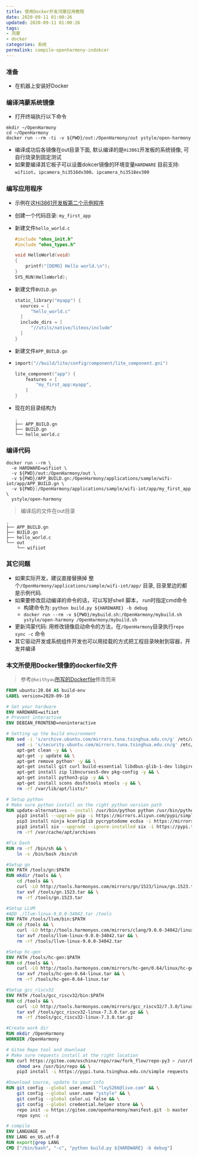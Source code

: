 ```yaml
---
title: 使用Docker开发鸿蒙应用教程
date: 2020-09-11 01:00:26
updated: 2020-09-11 01:00:26
tags:
- 鸿蒙
- docker
categories: 系统
permalink: compile-openharmony-indokcer
---
```


### 准备

- 在机器上安装好Docker

### 编译鸿蒙系统镜像

- 打开终端执行以下命令

```shell
mkdir ~/OpenHarmony
cd ~/OpenHarmony
docker run --rm -ti -v ${PWD}/out:/OpenHarmony/out ystyle/open-harmony
```

- 编译成功后各镜像在out目录下面, 默认编译的是`Hi3861`开发板的系统镜像, 可自行烧录到固定测试
- 如果要编译其它板子可以设置dokcer镜像的环境变量`HARDWARE` 目前支持: `wifiiot`、`ipcamera_hi3516dv300`、`ipcamera_hi3518ev300`

### 编写应用程序

- 示例在这[Hi3861开发板第二个示例程序](https://openharmony.gitee.com/openharmony/docs/blob/master/quick-start/Hi3861%E5%BC%80%E5%8F%91%E6%9D%BF%E7%AC%AC%E4%BA%8C%E4%B8%AA%E7%A4%BA%E4%BE%8B%E7%A8%8B%E5%BA%8F.md)
- 创建一个代码目录: `my_first_app`
- 新建文件`hello_world.c`

  ```c
  #include "ohos_init.h"
  #include "ohos_types.h"

  void HelloWorld(void)
  {
      printf("[DEMO] Hello world.\n");
  }
  SYS_RUN(HelloWorld);
  ```
- 新建文件`BUILD.gn`

  ```c
  static_library("myapp") {
    sources = [
        "hello_world.c"
    ]
    include_dirs = [
        "//utils/native/liteos/include"
    ]
  }
  ```
- 新建文件`APP_BUILD.gn`
- ```c
  import("//build/lite/config/component/lite_component.gni")

  lite_component("app") {
      features = [
          "my_first_app:myapp",
      ]
  }
  ```
- 现在的目录结构为

  ```shell
  .
  ├── APP_BUILD.gn
  ├── BUILD.gn
  └── hello_world.c
  ```

### 编译代码

```shell
docker run --rm \
  -e HARDWARE=wifiiot \
  -v ${PWD}/out:/OpenHarmony/out \
  -v ${PWD}/APP_BUILD.gn:/OpenHarmony/applications/sample/wifi-iot/app/APP_BUILD.gn \
  -v ${PWD}:/OpenHarmony/applications/sample/wifi-iot/app/my_first_app \
  ystyle/open-harmony
```

> 编译后的文件在out目录
```
.
├── APP_BUILD.gn
├── BUILD.gn
├── hello_world.c
└── out
    └── wifiiot
```


### 其它问题
- 如果实际开发，建议直接替换掉 整个`/OpenHarmony/applications/sample/wifi-iot/app/` 目录, 目录里边的都是示例代码.
- 如果要修改启动编译的命令的话，可以写好shell 脚本， run时指定cmd命令
  - 构建命令为: `python build.py ${HARDWARE} -b debug`
  - `docker run --rm -v ${PWD}/mybuild.sh:/OpenHarmony/mybuild.sh ystyle/open-harmony /OpenHarmony/mybuild.sh`
- 更新鸿蒙代码: 用修改镜像启动命令的方法，在`/OpenHarmony`目录执行`repo sync -c` 命令
- 其它驱动开发或系统组件开发也可以用挂载的方式把工程目录映射到容器，开发并编译

### 本文所使用Docker镜像的dockerfile文件
>参考`@keithyau`[所写的Dockerfile](https://openharmony.gitee.com/keithyau/build_lite/blob/master/Dockerfile20.04)修改而来
```dockerfile
FROM ubuntu:20.04 AS build-env
LABEL version=2020-09-10

# Set your hardware
ENV HARDWARE=wifiiot
# Prevent interactive
ENV DEBIAN_FRONTEND=noninteractive

# Setting up the build environment
RUN sed -i 's/archive.ubuntu.com/mirrors.tuna.tsinghua.edu.cn/g' /etc/apt/sources.list && \
    sed -i 's/security.ubuntu.com/mirrors.tuna.tsinghua.edu.cn/g' /etc/apt/sources.list && \
    apt-get clean -y && \
    apt-get -y update && \
    apt-get remove python* -y && \
    apt-get install git curl build-essential libdbus-glib-1-dev libgirepository1.0-dev -y && \
    apt-get install zip libncurses5-dev pkg-config -y && \
    apt-get install python3-pip -y && \
    apt-get install scons dosfstools mtools -y && \
    rm -rf /var/lib/apt/lists/*

# Setup python
# Make sure python install on the right python version path
RUN update-alternatives --install /usr/bin/python python /usr/bin/python3.8 1 && \
    pip3 install --upgrade pip -i https://mirrors.aliyun.com/pypi/simple && \
    pip3 install ninja kconfiglib pycryptodome ecdsa -i https://mirrors.aliyun.com/pypi/simple && \
    pip3 install six --upgrade --ignore-installed six -i https://pypi.tuna.tsinghua.edu.cn/simple && \
    rm -rf /var/cache/apt/archives

#Fix Dash
RUN rm -rf /bin/sh && \
    ln -s /bin/bash /bin/sh

#Setup gn
ENV PATH /tools/gn:$PATH
RUN mkdir /tools && \
    cd /tools && \
    curl -LO http://tools.harmonyos.com/mirrors/gn/1523/linux/gn.1523.tar && \
    tar xvf /tools/gn.1523.tar && \
    rm -rf /tools/gn.1523.tar

#Setup LLVM
#ADD ./llvm-linux-9.0.0-34042.tar /tools
ENV PATH /tools/llvm/bin:$PATH
RUN cd /tools && \
    curl -LO http://tools.harmonyos.com/mirrors/clang/9.0.0-34042/linux/llvm-linux-9.0.0-34042.tar && \
    tar xvf /tools/llvm-linux-9.0.0-34042.tar && \
    rm -rf /tools/llvm-linux-9.0.0-34042.tar

#Setup hc-gen
ENV PATH /tools/hc-gen:$PATH
RUN cd /tools && \
    curl -LO http://tools.harmonyos.com/mirrors/hc-gen/0.64/linux/hc-gen-0.64-linux.tar && \
    tar xvf /tools/hc-gen-0.64-linux.tar && \
    rm -rf /tools/hc-gen-0.64-linux.tar

#Setup gcc_riscv32
ENV PATH /tools/gcc_riscv32/bin:$PATH
RUN cd /tools && \
    curl -LO http://tools.harmonyos.com/mirrors/gcc_riscv32/7.3.0/linux/gcc_riscv32-linux-7.3.0.tar.gz && \
    tar xvf /tools/gcc_riscv32-linux-7.3.0.tar.gz && \
    rm -rf /tools/gcc_riscv32-linux-7.3.0.tar.gz

#Create work dir
RUN mkdir /OpenHarmony
WORKDIR /OpenHarmony

# Gitee Repo tool and download
# Make sure requests install at the right location
RUN curl https://gitee.com/oschina/repo/raw/fork_flow/repo-py3 > /usr/bin/repo && \
    chmod a+x /usr/bin/repo && \
    pip3 install -i https://pypi.tuna.tsinghua.edu.cn/simple requests

#Download source, update to your info
RUN git config --global user.email "lxy5266@live.com" && \
    git config --global user.name "ystyle" && \
    git config --global color.ui false && \
    git config --global credential.helper store && \
    repo init -u https://gitee.com/openharmony/manifest.git -b master --repo-branch=stable --no-repo-verify && \
    repo sync -c

# compile
ENV LANGUAGE en
ENV LANG en_US.utf-8
RUN export|grep LANG
CMD ["/bin/bash", "-c", "python build.py ${HARDWARE} -b debug"]
```
